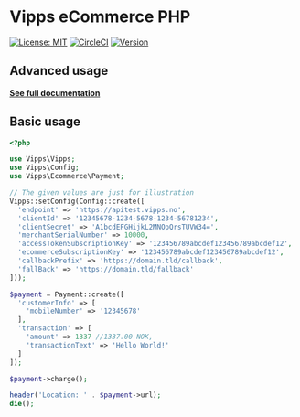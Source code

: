 # Vipps eCommerce PHP

[![License: MIT](https://img.shields.io/packagist/l/apility/vipps.svg?color=green)](https://opensource.org/licenses/MIT)
[![CircleCI](https://circleci.com/gh/apility/vipps-php/tree/dev.svg?style=shield&circle-token=1ab110d82720b2e890155000e79cf5a895c51727)](https://circleci.com/gh/apility/vipps-php/tree/dev)
[![Version](https://img.shields.io/github/tag/apility/vipps-php.svg?label=version)](https://github.com/apility/vipps-php/releases/latest)

## Advanced usage

**[See full documentation](http://htmlpreview.github.io/?https://github.com/apility/vipps-php/blob/master/docs/index.html)**

## Basic usage

```php
<?php

use Vipps\Vipps;
use Vipps\Config;
use Vipps\Ecommerce\Payment;

// The given values are just for illustration
Vipps::setConfig(Config::create([
  'endpoint' => 'https://apitest.vipps.no',
  'clientId' => '12345678-1234-5678-1234-56781234',
  'clientSecret' => 'A1bcdEFGHijkL2MNOpQrsTUVW34=',
  'merchantSerialNumber' => 10000,
  'accessTokenSubscriptionKey' => '123456789abcdef123456789abcdef12',
  'ecommerceSubscriptionKey' => '123456789abcdef123456789abcdef12',
  'callbackPrefix' => 'https://domain.tld/callback',
  'fallBack' => 'https://domain.tld/fallback'
]));

$payment = Payment::create([
  'customerInfo' => [
    'mobileNumber' => '12345678'
  ],
  'transaction' => [
    'amount' => 1337 //1337.00 NOK,
    'transactionText' => 'Hello World!'
  ]
]);

$payment->charge();

header('Location: ' . $payment->url);
die();
```
